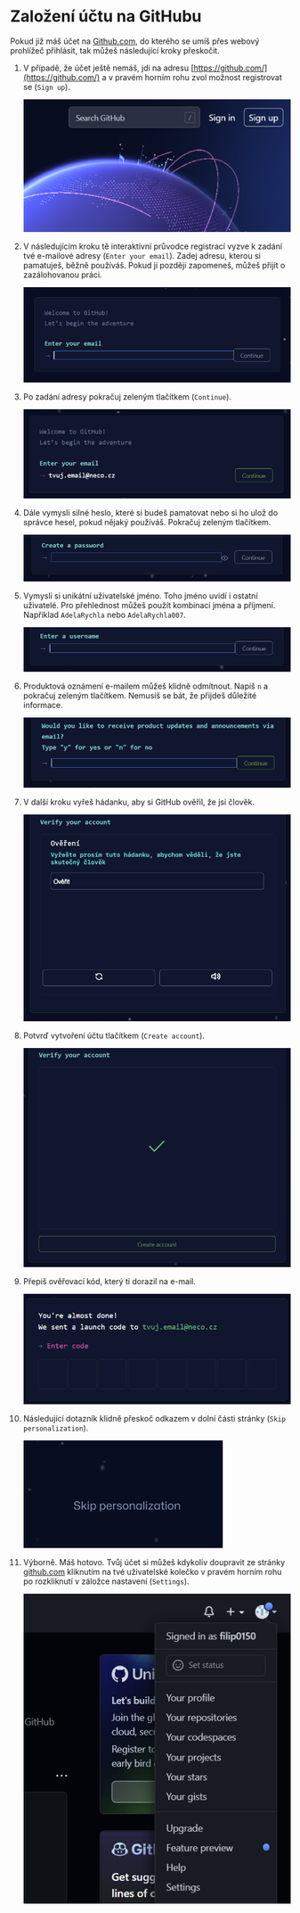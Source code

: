 # Založení účtu na GitHubu

Pokud již máš účet na [Github.com](https://github.com/), do kterého se umíš přes webový prohlížeč přihlásit, tak můžeš následující kroky přeskočit.

1. V případě, že účet ještě nemáš, jdi na adresu [https://github.com/](https://github.com/) a v pravém horním rohu zvol možnost registrovat se (`Sign up`).

   ![registrovat se](registrovat-se.png)

1. V následujícím kroku tě interaktivní průvodce registrací vyzve k zadání tvé e-mailové adresy (`Enter your email`). Zadej adresu, kterou si pamatuješ, běžně používáš. Pokud ji později zapomeneš, můžeš přijít o zazálohovanou práci.

   ![e-mail](enter-email.png)

1. Po zadání adresy pokračuj zeleným tlačítkem (`Continue`).

   ![continue](email-continue.png)

1. Dále vymysli silné heslo, které si budeš pamatovat nebo si ho ulož do správce hesel, pokud nějaký používáš. Pokračuj zeleným tlačítkem.

   ![heslo](heslo.png)

1. Vymysli si unikátní uživatelské jméno. Toho jméno uvidí i ostatní uživatelé. Pro přehlednost můžeš použít kombinaci jména a příjmení. Například `AdelaRychla` nebo `AdelaRychla007`.

   ![uživatelské jméno](uzivatelske-jmeno.png)

1. Produktová oznámení e-mailem můžeš klidně odmítnout. Napiš `n` a pokračuj zeleným tlačítkem. Nemusíš se bát, že přijdeš důležité informace.

   ![oznámení](oznameni.png)

1. V další kroku vyřeš hádanku, aby si GitHub ověřil, že jsi člověk.

   ![hádanka](hadanka.png)

1. Potvrď vytvoření účtu tlačítkem (`Create account`).

   ![vytvořit účet](vytvorit-ucet.png)

1. Přepiš ověřovací kód, který ti dorazil na e-mail.

   ![kód](kod.png)

1. Následující dotazník klidně přeskoč odkazem v dolní části stránky (`Skip personalization`).

   ![přeskočit](preskocit-dotaznik.png)

1. Výborně. Máš hotovo. Tvůj účet si můžeš kdykoliv doupravit ze stránky [github.com](https://github.com/) kliknutím na tvé uživatelské kolečko v pravém horním rohu po rozkliknutí v záložce nastavení (`Settings`).

   ![uživatel](uzivatel.png)
